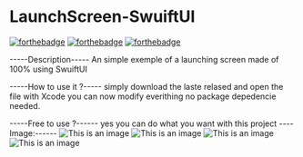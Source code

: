# LaunchScreen-SwuiftUI
[![forthebadge](https://forthebadge.com/images/badges/built-with-love.svg)](https://forthebadge.com)
[![forthebadge](https://forthebadge.com/images/badges/made-with-swift.svg)](https://forthebadge.com)
[![forthebadge](https://forthebadge.com/images/badges/built-by-developers.svg)](https://forthebadge.com)

-----Description-----
An simple exemple of a launching screen made of 100% using SwuiftUI


-----How to use it ?-----
simply download the laste relased and open the file with Xcode you can now modify everithing 
no package depedencie needed.

-----Free to use ?------
yes you can do what you want with this project 
----Image:------
![This is an image](/assets/1.gif)
![This is an image](/assets/2.png)
![This is an image](/assets/3.png)
![This is an image](/assets/4.png)


